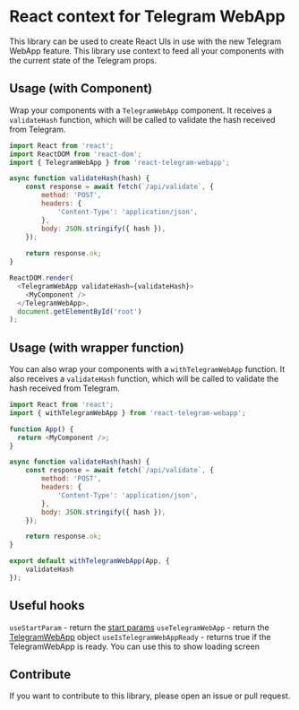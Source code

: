 # React context for Telegram WebApp
This library can be used to create React UIs in use with the new Telegram WebApp feature.
This library use context to feed all your components with the current state of the Telegram props.

## Usage (with Component)
Wrap your components with a `TelegramWebApp` component.
It receives a `validateHash` function, which will be called to validate the hash received from Telegram.

```js
import React from 'react';
import ReactDOM from 'react-dom';
import { TelegramWebApp } from 'react-telegram-webapp';

async function validateHash(hash) {
    const response = await fetch(`/api/validate`, {
        method: 'POST',
        headers: {
            'Content-Type': 'application/json',
        },
        body: JSON.stringify({ hash }),
    });
    
    return response.ok;
}

ReactDOM.render(
  <TelegramWebApp validateHash={validateHash}>
    <MyComponent />
  </TelegramWebApp>,
  document.getElementById('root')
);
```

## Usage (with wrapper function)
You can also wrap your components with a `withTelegramWebApp` function.
It also receives a `validateHash` function, which will be called to validate the hash received from Telegram.

```js
import React from 'react';
import { withTelegramWebApp } from 'react-telegram-webapp';

function App() {
  return <MyComponent />;
}

async function validateHash(hash) {
    const response = await fetch(`/api/validate`, {
        method: 'POST',
        headers: {
            'Content-Type': 'application/json',
        },
        body: JSON.stringify({ hash }),
    });

    return response.ok;
}

export default withTelegramWebApp(App, {
    validateHash
});
```

## Useful hooks
`useStartParam` - return the [start params](https://core.telegram.org/bots/webapps#webappinitdata)
`useTelegramWebApp` - return the [TelegramWebApp](https://github.com/davidsl4/react-telegram-webapp/blob/ee7861dbfa9f42d42f1a200a33a47c11c59d4a87/src/Telegram/Telegram.d.ts#L4-L99) object
`useIsTelegramWebAppReady` - returns true if the TelegramWebApp is ready. You can use this to show loading screen


## Contribute
If you want to contribute to this library, please open an issue or pull request.
